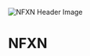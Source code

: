 


![NFXN Header Image](https://raw.github.com/elwoodberry/ux/master/_img/header/890x400__port__nfxn.png)
# NFXN
